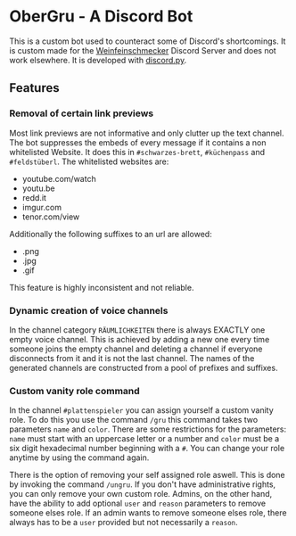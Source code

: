 # OberGru - A Discord Bot
This is a custom bot used to counteract some of Discord's shortcomings. 
It is custom made for the [Weinfeinschmecker](https://discord.gg/g8y3CpE) 
Discord Server and does not work elsewhere. It is developed with 
[discord.py](https://discordpy.readthedocs.io/en/latest/).

## Features
### Removal of certain link previews
Most link previews are not informative and only clutter up the text channel.
The bot suppresses the embeds of every message if it contains a non whitelisted
Website. It does this in `#schwarzes-brett`, `#küchenpass` and `#feldstüberl`.
The whitelisted websites are:

- youtube.com/watch
- youtu.be
- redd.it
- imgur.com
- tenor.com/view

Additionally the following suffixes to an url are allowed:

- .png
- .jpg
- .gif

This feature is highly inconsistent and not reliable.

### Dynamic creation of voice channels
In the channel category `RÄUMLICHKEITEN` there is always EXACTLY one empty voice
channel. This is achieved by adding a new one every time someone joins the empty channel
and deleting a channel if everyone disconnects from it and it is not the last channel.
The names of the generated channels are constructed from a pool of prefixes and suffixes.

### Custom vanity role command
In the channel `#plattenspieler` you can assign yourself a custom vanity role. To do this
you use the command `/gru` this command takes two parameters `name` and `color`. There are
some restrictions for the parameters: `name` must start with an uppercase letter or a number
and `color` must be a six digit hexadecimal number beginning with a `#`. You can change your
role anytime by using the command again.

There is the option of removing your self assigned role aswell. This is done by invoking the 
command `/ungru`.
If you don't have administrative rights, you can only remove your own custom role. Admins,
on the other hand, have the ability to add optional `user` and `reason` parameters to
remove someone elses role. If an admin wants to remove someone elses role, there always has
to be a `user` provided but not necessarily a `reason`.
